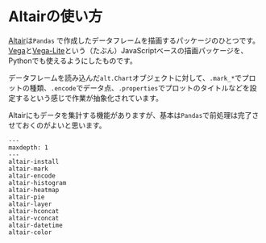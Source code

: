 # Altairの使い方

[Altair](https://altair-viz.github.io/)は``Pandas`` で作成したデータフレームを描画するパッケージのひとつです。
[Vega](https://vega.github.io/vega/)と[Vega-Lite](https://vega.github.io/vega-lite/)という（たぶん）JavaScriptベースの描画パッケージを、Pythonでも使えるようにしたものです。

データフレームを読み込んだ``alt.Chart``オブジェクトに対して、``.mark_*``でプロットの種類、``.encode``でデータ点、``.properties``でプロットのタイトルなどを設定するという感じで作業が抽象化されています。

Altairにもデータを集計する機能がありますが、基本は``Pandas``で前処理は完了させておくのがよいと思います。

```{toctree}
---
maxdepth: 1
---
altair-install
altair-mark
altair-encode
altair-histogram
altair-heatmap
altair-pie
altair-layer
altair-hconcat
altair-vconcat
altair-datetime
altair-color
```
